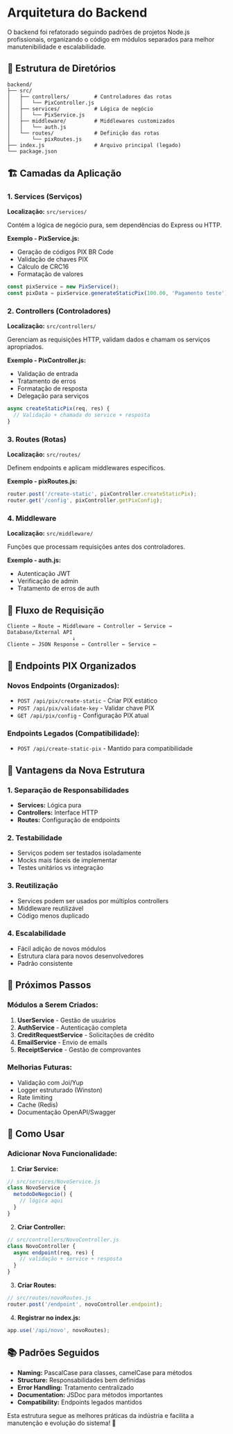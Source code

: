 # Arquitetura do Backend

O backend foi refatorado seguindo padrões de projetos Node.js profissionais, organizando o código em módulos separados para melhor manutenibilidade e escalabilidade.

## 📁 Estrutura de Diretórios

```
backend/
├── src/
│   ├── controllers/        # Controladores das rotas
│   │   └── PixController.js
│   ├── services/           # Lógica de negócio
│   │   └── PixService.js
│   ├── middleware/         # Middlewares customizados
│   │   └── auth.js
│   └── routes/             # Definição das rotas
│       └── pixRoutes.js
├── index.js                # Arquivo principal (legado)
└── package.json
```

## 🏗️ Camadas da Aplicação

### **1. Services (Serviços)**
**Localização:** `src/services/`

Contém a lógica de negócio pura, sem dependências do Express ou HTTP.

**Exemplo - PixService.js:**
- Geração de códigos PIX BR Code
- Validação de chaves PIX
- Cálculo de CRC16
- Formatação de valores

```javascript
const pixService = new PixService();
const pixData = pixService.generateStaticPix(100.00, 'Pagamento teste');
```

### **2. Controllers (Controladores)**
**Localização:** `src/controllers/`

Gerenciam as requisições HTTP, validam dados e chamam os serviços apropriados.

**Exemplo - PixController.js:**
- Validação de entrada
- Tratamento de erros
- Formatação de resposta
- Delegação para serviços

```javascript
async createStaticPix(req, res) {
  // Validação + chamada do service + resposta
}
```

### **3. Routes (Rotas)**
**Localização:** `src/routes/`

Definem endpoints e aplicam middlewares específicos.

**Exemplo - pixRoutes.js:**
```javascript
router.post('/create-static', pixController.createStaticPix);
router.get('/config', pixController.getPixConfig);
```

### **4. Middleware**
**Localização:** `src/middleware/`

Funções que processam requisições antes dos controladores.

**Exemplo - auth.js:**
- Autenticação JWT
- Verificação de admin
- Tratamento de erros de auth

## 🔄 Fluxo de Requisição

```
Cliente → Route → Middleware → Controller → Service → Database/External API
                     ↓
Cliente ← JSON Response ← Controller ← Service ←
```

## 📍 Endpoints PIX Organizados

### **Novos Endpoints (Organizados):**
- `POST /api/pix/create-static` - Criar PIX estático
- `POST /api/pix/validate-key` - Validar chave PIX  
- `GET /api/pix/config` - Configuração PIX atual

### **Endpoints Legados (Compatibilidade):**
- `POST /api/create-static-pix` - Mantido para compatibilidade

## 🎯 Vantagens da Nova Estrutura

### **1. Separação de Responsabilidades**
- **Services:** Lógica pura
- **Controllers:** Interface HTTP
- **Routes:** Configuração de endpoints

### **2. Testabilidade**
- Serviços podem ser testados isoladamente
- Mocks mais fáceis de implementar
- Testes unitários vs integração

### **3. Reutilização**
- Services podem ser usados por múltiplos controllers
- Middleware reutilizável
- Código menos duplicado

### **4. Escalabilidade**
- Fácil adição de novos módulos
- Estrutura clara para novos desenvolvedores
- Padrão consistente

## 🚀 Próximos Passos

### **Módulos a Serem Criados:**
1. **UserService** - Gestão de usuários
2. **AuthService** - Autenticação completa  
3. **CreditRequestService** - Solicitações de crédito
4. **EmailService** - Envio de emails
5. **ReceiptService** - Gestão de comprovantes

### **Melhorias Futuras:**
- Validação com Joi/Yup
- Logger estruturado (Winston)
- Rate limiting
- Cache (Redis)
- Documentação OpenAPI/Swagger

## 🔧 Como Usar

### **Adicionar Nova Funcionalidade:**

1. **Criar Service:**
```javascript
// src/services/NovoService.js
class NovoService {
  metodoDeNegocio() {
    // lógica aqui
  }
}
```

2. **Criar Controller:**
```javascript
// src/controllers/NovoController.js
class NovoController {
  async endpoint(req, res) {
    // validação + service + resposta
  }
}
```

3. **Criar Routes:**
```javascript
// src/routes/novoRoutes.js
router.post('/endpoint', novoController.endpoint);
```

4. **Registrar no index.js:**
```javascript
app.use('/api/novo', novoRoutes);
```

## 📚 Padrões Seguidos

- **Naming:** PascalCase para classes, camelCase para métodos
- **Structure:** Responsabilidades bem definidas
- **Error Handling:** Tratamento centralizado
- **Documentation:** JSDoc para métodos importantes
- **Compatibility:** Endpoints legados mantidos

Esta estrutura segue as melhores práticas da indústria e facilita a manutenção e evolução do sistema! 🎉

